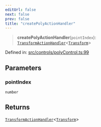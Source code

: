 ```yaml
---
editUrl: false
next: false
prev: false
title: "createPolyActionHandler"
---
```


> **createPolyActionHandler**(`pointIndex`): [`TransformActionHandler`](/api/type-aliases/transformactionhandler/)\<[`Transform`](/api/type-aliases/transform/)\>

Defined in: [src/controls/polyControl.ts:99](https://github.com/fabricjs/fabric.js/blob/8748628df7e9de00ba77413bfc3ad9e9fe9d4f30/src/controls/polyControl.ts#L99)

## Parameters

### pointIndex

`number`

## Returns

[`TransformActionHandler`](/api/type-aliases/transformactionhandler/)\<[`Transform`](/api/type-aliases/transform/)\>
